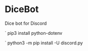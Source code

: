 # DiceBot
Dice bot for Discord

` pip3 install python-dotenv

` python3 -m pip install -U discord.py
